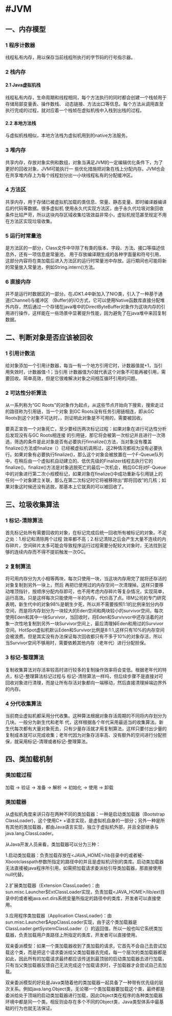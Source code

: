 #  #JVM
## 一、内存模型

### 1 程序计数器
   线程私有内存，用以保存当前线程所执行的字节码的行号指示器。

### 2 栈内存

#### 2.1 Java虚拟机栈
  线程私有内存，生命周期和线程相同，每个方法执行的同时都会创建一个栈帧用于存储局部变量表、操作数栈、
动态链接、方法出口等信息。每个方法从调用直至执行完成的过程，就对应着一个栈帧在虚拟机栈中入栈到出栈的过程。

#### 2.2 本地方法栈
  与虚拟机栈相似，本地方法栈为虚拟机用到的native方法服务。

### 3 堆内存
  共享内存，存放对象实例和数组，对象当满足JVM的一定编辑优化条件下，为了更好的回收对象，JVM可能执行一
些优化措施把对象在栈上分配内存。JVM也会在共享堆内存上为每个线程划分出一小块线程私有的分配缓冲区。

### 4 方法区
  共享内存，用于存储已被虚拟机加载的类信息、常量、静态变量、即时编译器编译后的代码等数据。很多虚拟机
使用永久代实现方法区，由于永久代垃圾对象回收条件比较严苛，所以这块内存区域收集垃圾效益非常小，虚拟机规范甚至规定不用在方法区实现垃圾收集。

### 5 运行时常量池
  是方法区的一部分，Class文件中华除了有类的版本、字段、方法、接口等描述信息外，还有一项信息是常量池，
用于存放编译期生成的各种字面量和符号引用，这部分内容将在类加载后进入方法区的运行时常量池中存放。运行期间也可能将新的常量放入常量池，例如String.intern()方法。

### 6 直接内存
  并不是运行时数据区的一部分。在JDK1.4中新加入了NIO类，引入了一种基于通道(Channel)与缓冲区
（Buffer)的I/O方式，它可以使用Native函数库直接分配堆外内存，然后通过一个存储在java堆中的DirectByteBuffer对象作为这块内存的引用进行操作，这样能在一些场景中显著提升性能，因为避免了在java堆中来回复制数据。

## 二、判断对象是否应该被回收

### 1 引用计数法
  给对象添加一个引用计数器，每当一有一个地方引用它时，计数器值就+1，当引用失效时，计数器值-1；当引用
计数器值为0就代表这个对象不可能再被引用，需要回收。简单高效，但是它很难解决对象之间相互循环引用的问题。

### 2 可达性分析算法
  从一系列称为“GC Roots"的对象作为起点，从这些节点开始向下搜索，搜索走过的路径称为引用链，当一个对象
到GC Roots没有任务引用链相连，即从GC Roots到这个对象不可达时，，则证明此对象是不可用的，需要被回收。

  要真正宣告一个对象死亡，至少要经历两次标记过程：如果对象在进行可达性分析后发现没有与GC Roots相连接
的引用链，那它将会被第一次标记并且进行一次筛选，筛选的条件是此对象是否有必要执行finnalize()方法，当对象没有覆盖finalize()方法或finalize（）已经被虚拟机调用过，这2种情况都视为没有必要执行。如果对象有必要执行finalize()，那么这个对象会被放置在一个F-Queue队列中，在稍后由一个虚拟机自动建立的、低优先级的Finalizer线程去执行它的finalize()。finalize()方法是对象逃脱死亡的最后一次机会，稍后GC将对F-Queue中的对象进行第二次小规模标记，如果对象在finalize()中成功重新与引用链上的任何一个对象建立关联，那么在第二次标记时它将被移除出“即将回收”的几核；如果对象这时候还没有逃脱，那基本上它就真的可以被回收了。

## 三、垃圾收集算法

### 1 标记-清除算法
  首先标记处所有需要回收的对象，在标记完成后统一回收所有被标记的对象。不足之处：1.标记和清除两个过程
效率都不高；2.标记清除之后会产生大量不连续的内存碎片，空间碎片太多可能会导致程序运行过程需要分配较大对象时，无法找到足够的连续内存而不得不提前触发一次GC。

### 2 复制算法
  将可用内存分为大小相等两块，每次只使用一块，当这块内存用完了就将还存活的对象复制到另外一块上，然后
再把已使用过的内存空间一次清理掉。这样只要移动堆顶指针，按顺序分配内存即可，也不用考虑内存碎片等复杂情况，实现简单，运行高效。只是这样每次只能使用一半的内存，代价高了点。IBM公司的专门研究表明，新生代中的对象98%是朝生夕死，所以并不需要按照1:1的比例来划分内存空间，而是将内存划分为一块较大的Eden空间和两块较小的survivor空间，每次使用Eden和其中一块Survivor，当回收时，将Eden和Survivvor中还存活着的对象一次性地复制到另外一块Survivor空间上，最后清理掉Eden和用过的Survivor空间。HotSpot虚拟机默认Eden和Survivor比例是8:1:1,这样只有10%的内存空间会被浪费。但是其实没有办法保证每次回收都只有不多于10%的对象存活，所以当Survivor空间不够用时，需要依赖其他内存（老年代）进行分配担保。

### 3 标记-整理算法
  复制收集算法对存活率较高时进行较多的复制操作效率将会变低。根据老年代的特点，标记-整理算法标记过程与
标记-清除算法一样吗，但后续步骤不是直接对可回收对象进行清理，而是让所有存活对象都向一端移动，然后直接清理掉端边界外的内存。

### 4 分代收集算法
  当前商业虚拟机都采用分代收集。这种算法根据对象存活周期的不同将内存划分为几块。一般分为新生代和老年
代，这样根据各个年代采用最适当的收集算法。新生代每次都有大量对象死去，只有少量存活就才用复制算法，这样只要付出少量的复制成本就可以完成收集；老年代因为对象存活率高、没有额外的空间进行分配担保，就采用标记-清理或者标记-整理算法。

## 四、类加载机制

### 类加载过程
  加载 -> 验证  -> 准备 -> 解析 -> 初始化 -> 使用 -> 卸载

### 类加载器
  从虚拟机角度来讲只存在两种不同的类加载器：一种是启动类加载器（Bootstrap ClassLoader)，这个使用C+
+语言实现，是虚拟机自身的一部分；另外一种是所有其他的类加载器，都由Java语言实现，独立于虚拟机外部，并且全部继承与java.lang.ClassLoader。

  从Java开发人员来看，类加载器可以分为三种：

1.启动类加载器：负责加载存放在<JAVA_HOME>/lib目录中的或者被-Xbootclasspath参数所指定的路径中的并且是虚拟机识别的类库。启动类加载器无法直接被java程序所引用，如需把加载请求委派给引导类加载器，那直接使用null代替。

2.扩展类加载器（Extension ClassLoader)：由sun.misc.Launcher$ExtClassLoader实现，负责加载<JAVA_HOME>/lib/ext目录中的或者被java.ext.dirs系统变量所指定的路径中的类库，开发者可以直接使用。

3.应用程序类加载器（Application ClassLoader)：由sun.misc.Launcher$AppClassLoader实现，由于这个类加载器是ClassLoader.getSystemClassLoader（）的返回值，所以一般也叫它系统类加载器，负责加载用户类路径上所指定的类库，开发者可以直接使用。

双亲委派模型：如果一个类加载器收到了类加载的请求，它首先不会自己去尝试加载这个类，而是把这个请求委派给父类加载器去完成，每一个层次的类加载器都是如此，因此所有的加载请求最终都应该传送到最顶层的启动类加载器去进行加载，只有当父类加载器反馈自己无法完成这个加载请求时，子加载器才会尝试自己去加载。

双亲委派模型的好处是Java类随着他的类加载器一起具备了一种带有优先级的层次关系。例如java.lang.Object类，无论哪一个类加载器要加载这个类，最终都是委派给处于顶端的启动类加载器进行加载，因此Object类在程序的各种类加载器环境中都是同一个类。相反则会存在多个不同的Object类，Java类型体系中最基础的行为也就无法保证。